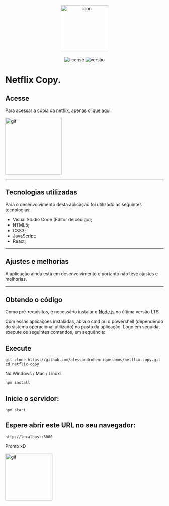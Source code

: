 <p align="center">
    <img src="https://icons.iconarchive.com/icons/papirus-team/papirus-apps/128/netflix-icon.png" alt="icon" height="150px">
</p>

<p align="center">
    <img src="https://img.shields.io/github/license/mashape/apistatus.svg" alt="license"/>
    <img src="https://img.shields.io/badge/version-red" alt="versão">
</p>

# Netflix Copy.

## Acesse

Para acessar a cópia da netflix, apenas clique [aqui](https://alessandrohenriqueramos.github.io/netflix-copy/build).

<img src="https://media.giphy.com/media/LnuOPA23FxnCoW7RBI/giphy.gif" alt="gif" height="180px" >

---

## Tecnologias utilizadas

Para o desenvolvimento desta aplicação foi utilizado as seguintes tecnologias:

* Visual Studio Code (Editor de código);
* HTML5;
* CSS3;
* JavaScript; 
* React;

---

## Ajustes e melhorias

A aplicação ainda está em desenvolvimento e portanto não teve ajustes e melhorias.

---

## Obtendo o código

Como pré-requisitos, é necessário instalar o [Node.js](https://nodejs.org/pt-br/download/) na última versão LTS.

Com essas aplicações instaladas, abra o cmd ou o powershell (dependendo do sistema operacional utilizado) na pasta da aplicação. Logo em seguida, execute os seguintes comandos, em sequência:

## Execute
```
git clone https://github.com/alessandrohenriqueramos/netflix-copy.git
cd netflix-copy
```
No Windows / Mac / Linux:
```
npm install
```

## Inicie o servidor:
```
npm start
```

## Espere abrir este URL no seu navegador:
```
http://localhost:3000
```

Pronto xD

<img src="https://media.giphy.com/media/AFdcYElkoNAUE/giphy.gif" alt="gif" height="150px" >
